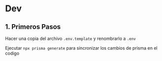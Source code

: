 
# Dev

## 1. Primeros Pasos

Hacer una copia del archivo `.env.template` y renombrarlo a `.env`

Ejecutar `npx prisma generate` para sincronizar los cambios de prisma en el codigo